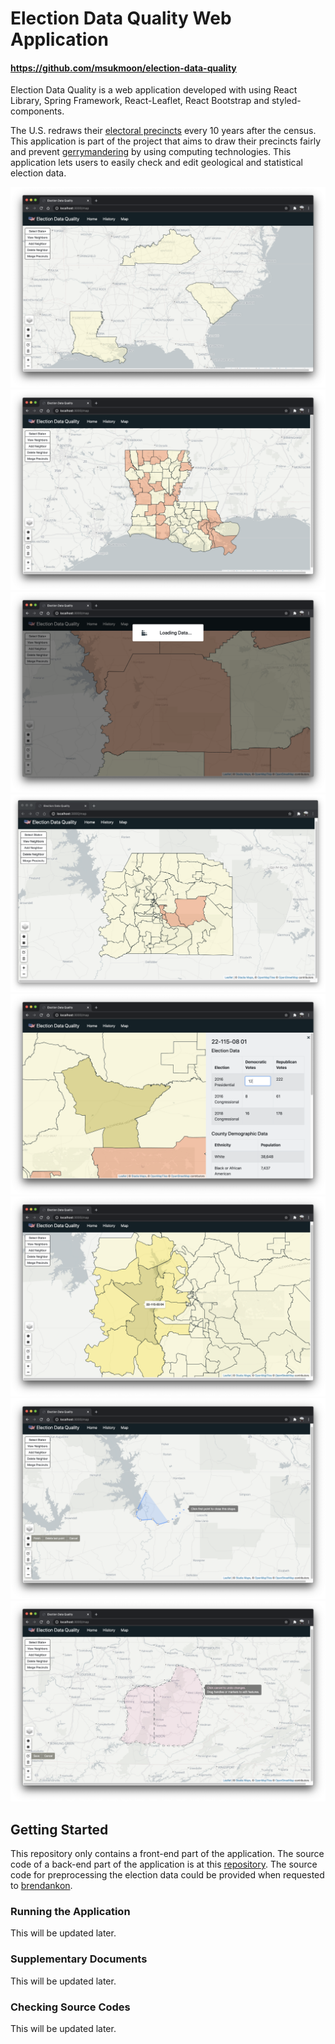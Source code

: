 # Election Data Quality Web Application

#### https://github.com/msukmoon/election-data-quality

Election Data Quality is a web application developed with using React Library, Spring Framework, React-Leaflet, React Bootstrap and styled-components.

The U.S. redraws their [electoral precincts](https://en.wikipedia.org/wiki/Electoral_precinct) every 10 years after the census. This application is part of the project that aims to draw their precincts fairly and prevent [gerrymandering](https://en.wikipedia.org/wiki/Gerrymandering) by using computing technologies. This application lets users to easily check and edit geological and statistical election data.

<p align="center">
  <img src="doc/screenshots/states.png" title="State Level View">
  <img src="doc/screenshots/counties.png" title="County Level View">
  <img src="doc/screenshots/loading.png" title="Loading Message">
  <img src="doc/screenshots/precincts.png" title="Precinct Level View">
  <img src="doc/screenshots/sidebar.png" title="Sidebar View">
  <img src="doc/screenshots/neighbors.png" title="Highlighted Neighbors">
  <img src="doc/screenshots/drawing.png" title="Drawing Shape Mode">
  <img src="doc/screenshots/editing.png" title="Editing Shape Mode">
</p>

## Getting Started

This repository only contains a front-end part of the application. The source code of a back-end part of the application is at this [repository](https://github.com/HOZH/hozh-416). The source code for preprocessing the election data could be provided when requested to [brendankon](https://github.com/brendankon).

### Running the Application

This will be updated later.

### Supplementary Documents

This will be updated later.

### Checking Source Codes

This will be updated later.
